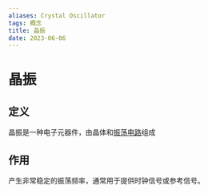 ```yaml
---
aliases: Crystal Oscillator
tags: 概念
title: 晶振
date: 2023-06-06
---
```

# 晶振

## 定义

晶振是一种电子元器件，由晶体和[振荡电路](振荡电路.md)组成

## 作用

产生非常稳定的振荡频率，通常用于提供时钟信号或参考信号。